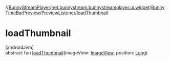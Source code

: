 //[BunnyStreamPlayer](../../../../index.md)/[net.bunnystream.bunnystreamplayer.ui.widget](../../index.md)/[BunnyTimeBarPreview](../index.md)/[PreviewListener](index.md)/[loadThumbnail](load-thumbnail.md)

# loadThumbnail

[androidJvm]\
abstract fun [loadThumbnail](load-thumbnail.md)(imageView: [ImageView](https://developer.android.com/reference/kotlin/android/widget/ImageView.html), position: [Long](https://kotlinlang.org/api/latest/jvm/stdlib/kotlin-stdlib/kotlin/-long/index.html))
